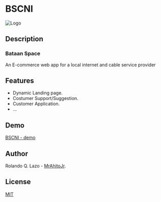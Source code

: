# BSCNI 

![Logo](https://capstone-fe-sand.vercel.app/static/media/favicon.9a06676cd0cfcf40a0a8.ico)

## Description 

### Bataan Space

An E-commerce web app for a local internet and cable service provider

## Features

- Dynamic Landing page.
- Costumer Support/Suggestion.
- Customer Application.
- ...
    
## Demo
   
   [BSCNI - demo ](https://capstone-fe-sand.vercel.app/)

## Author

Rolando Q. Lazo - [MrAhitoJr](https://github.com/MrAhitoJr).


## License

[MIT](https://choosealicense.com/licenses/mit/)
